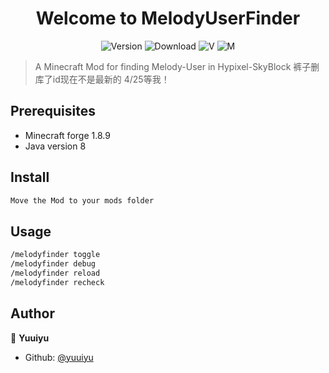 <h1 align="center">Welcome to MelodyUserFinder </h1>
<p align="center">
  <img alt="Version" src="https://img.shields.io/badge/version-1.0.0-blue.svg?cacheSeconds=2592000" />
  <img alt="Download" src="https://img.shields.io/github/downloads/yuuiyu/MelodyUserFinder/total"/>
  <img alt="V" src="https://img.shields.io/badge/Java-8-green" style=""/>
  <img alt="M" src="https://img.shields.io/badge/MinecraftForge-1.8.9-yellow" style=""/>
</p>



> A Minecraft Mod for finding Melody-User in Hypixel-SkyBlock
> 裤子删库了id现在不是最新的 4/25等我！

## Prerequisites

- Minecraft forge 1.8.9
- Java version 8

## Install

```java
Move the Mod to your mods folder
```

## Usage

```sh
/melodyfinder toggle
/melodyfinder debug
/melodyfinder reload
/melodyfinder recheck
```

## Author

👤 **Yuuiyu**

* Github: [@yuuiyu](https://github.com/yuuiyu)
